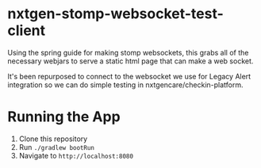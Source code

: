 # nxtgen-stomp-websocket-test-client

Using the spring guide for making stomp websockets, this grabs all of the necessary webjars to serve a static html page that can make a web socket.

It's been repurposed to connect to the websocket we use for Legacy Alert integration so we can do simple testing in nxtgencare/checkin-platform.

# Running the App

1. Clone this repository
2. Run `./gradlew bootRun`
3. Navigate to `http://localhost:8080`
